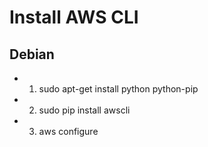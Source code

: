 # Install AWS CLI

## Debian
- 1. sudo apt-get install python python-pip

- 2. sudo pip install awscli

- 3. aws configure
